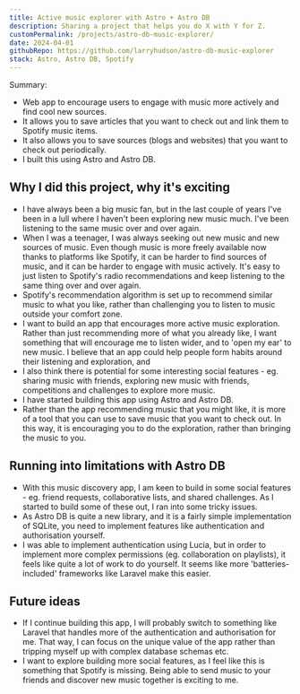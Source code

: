 ```yaml
---
title: Active music explorer with Astro + Astro DB
description: Sharing a project that helps you do X with Y for Z.
customPermalink: /projects/astro-db-music-explorer/
date: 2024-04-01
githubRepo: https://github.com/larryhudson/astro-db-music-explorer
stack: Astro, Astro DB, Spotify
---
```


Summary:
- Web app to encourage users to engage with music more actively and find cool
new sources.
- It allows you to save articles that you want to check out and link them to Spotify music items.
- It also allows you to save sources (blogs and websites) that you want to check out periodically. 
- I built this using Astro and Astro DB.

## Why I did this project, why it's exciting
- I have always been a big music fan, but in the last couple of years I've been
  in a lull where I haven't been exploring new music much. I've been listening
to the same music over and over again.
- When I was a teenager, I was always seeking out new music and new sources of
music. Even though music is more freely available now thanks to platforms like
Spotify, it can be harder to find sources of music, and it can be harder to
engage with music actively. It's easy to just listen to Spotify's radio
recommendations and keep listening to the same thing over and over again. 
- Spotify's recommendation algorithm is set up to recommend similar music to
what you like, rather than challenging you to listen to music outside your
comfort zone.
- I want to build an app that encourages more active music exploration. Rather
than just recommending more of what you already like, I want something that will
encourage me to listen wider, and to 'open my ear' to new music. I believe that
an app could help people form habits around their listening and exploration, and 
- I also think there is potential for some interesting social features - eg.
sharing music with friends, exploring new music with friends, competitions and
challenges to explore more music.
- I have started building this app using Astro and Astro DB.
- Rather than the app recommending music that you might like, it is more of a
tool that you can use to save music that you want to check out. In this way, it
is encouraging you to do the exploration, rather than bringing the music to you.

## Running into limitations with Astro DB
- With this music discovery app, I am keen to build in some social features -
eg. friend requests, collaborative lists, and shared challenges. As I started to
build some of these out, I ran into some tricky issues.
- As Astro DB is quite a new library, and it is a fairly simple implementation
of SQLite, you need to implement features like authentication and authorisation
yourself.
- I was able to implement authentication using Lucia, but in order to implement
more complex permissions (eg. collaboration on playlists), it feels like quite a lot of work to do yourself. It seems like more 'batteries-included' frameworks like Laravel make this easier. 

## Future ideas
- If I continue building this app, I will probably switch to something like
Laravel that handles more of the authentication and authorisation for me. That
way, I can focus on the unique value of the app rather than tripping myself up
with complex database schemas etc.
- I want to explore building more social features, as I feel like this is
something that Spotify is missing. Being able to send music to your friends and
discover new music together is exciting to me.
